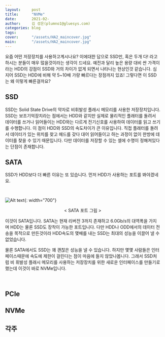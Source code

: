 ```yaml
---
layout:     post
title:      "NVMe"
date:       2021-02-
author:     김 성은(plumno1@gluesys.com)
categories: blog
tags:       
cover:      "/assets/HA2_maincover.jpg"
main:       "/assets/HA2_maincover.jpg"
---
```


요즘 어떤 저장장치를 사용하고계시나요? 이에대한 답으로 SSD만, 혹은 두개 다! 라고 하시는 분들이 매우 많을것이라는 생각이 드네요. 예전과 달리 높은 용량 대비 싼 가격이라는 HDD의 강점이 SSD와 거의 차이가 없게 되면서 나타나는 현상인것 같습니다. 심지어 SSD는 HDD에 비해 약 5~10배 가량 빠르다는 장점까지 있죠! 그렇다면 이 SSD는 왜 이렇게 빠른걸까요?
&nbsp;

## SSD

SSD는 Solid State Drive의 약자로 비휘발성 플래시 메모리를 사용한 저장장치입니다. SSD는 보조기억장치라는 점에서는 HDD와 같지만 실제로 물리적인 플래터를 돌려서 데이터를 쓰거나 읽어들이는 HDD와는 다르게 전기신호를 사용하여 데이터를 읽고 쓰기를 수행합니다. 이 점이 HDD와 SSD의 속도차이가 큰 이유입니다. 직접 플래터를 돌려서 데이터가 있는 위치를 찾고 헤드를 갖다 대어 읽어들이고 하는 과정이 없이 한방에 데이터를 찾을 수 있기 때문입니다. 다만 데이터를 저장할 수 있는 셀에 수명이 정해져있다는 단점이 존재합니다.
&nbsp;

## SATA

SSD가 HDD보다 더 빠른 이유는 또 있습니다. 먼저 HDD가 사용하는 포트를 봐야겠네요.

&nbsp;

![Alt text](/assets/HA2_FIG1.jpg){: width="700"}
<center>&#60; SATA 포트 그림 &#62;</center>

이것이 SATA입니다. SATA는 현재 리버전 3까지 존재하고 6.0Gb/s의 대역폭을 가지며 HDD는 물론 SSD도 장착이 가능한 포트입니다. 다만 HDD나 ODD에서의 데이터 전송을 목적으로 만든것이라 HDD속도의 몇배를 내는 SSD는 최대의 성능을 이끌어 낼 수 없었습니다.

물론 SATA에서도 SSD는 꽤 괜찮은 성능을 낼 수 있습니다. 하지만 몇몇 사람들은 인터페이스때문에 속도에 제한이 걸린다는 점이 마음에 들지 않았나봅니다. 그래서 SSD처럼 비 휘발성 플래시 메모리를 사용하는 저장장치를 위한 새로운 인터페이스를 만들기로 했는데 이것이 바로 NVMe입니다.

&nbsp;

## PCIe

## NVMe

각주
---

[^1]: https://wikipedia.org/wiki/Desktop_virtualization

